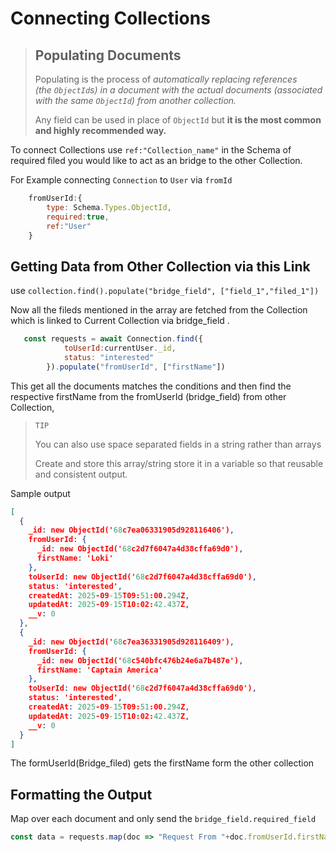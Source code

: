 # Connecting Collections

> ## Populating Documents
> 
> Populating is the process of *automatically replacing references (the `ObjectId`s) in a document with the actual documents (associated with the same `ObjectId`) from another collection.*
> 
> Any field can be used in place of `ObjectId` but **it is the most common and highly recommended way.**

To connect Collections use `ref:"Collection_name"` in the Schema of required filed you would like to act as an bridge to the other Collection.

For Example connecting `Connection` to `User` via `fromId` 

```js
    fromUserId:{
        type: Schema.Types.ObjectId,
        required:true,
        ref:"User"
    }
```

## Getting Data  from Other Collection via this Link

use `collection.find().populate("bridge_field", ["field_1","filed_1"])`

Now all the fileds mentioned in the array are fetched from the Collection which is linked to Current Collection via bridge_field .

```js
   const requests = await Connection.find({
            toUserId:currentUser._id,
            status: "interested"
        }).populate("fromUserId", ["firstName"]) 
```

This get all the documents matches the conditions and then find the respective firstName from the  fromUserId  (bridge_field) from other Collection,

>  `TIP`
> 
> You can also use space separated fields in a string rather than arrays
> 
> Create and store this array/string store it in a variable so that reusable and consistent output.

Sample output

```json
[
  {
    _id: new ObjectId('68c7ea06331905d928116406'),     
    fromUserId: {
      _id: new ObjectId('68c2d7f6047a4d38cffa69d0'),   
      firstName: 'Loki'
    },
    toUserId: new ObjectId('68c2d7f6047a4d38cffa69d0'),
    status: 'interested',
    createdAt: 2025-09-15T09:51:00.294Z,
    updatedAt: 2025-09-15T10:02:42.437Z,
    __v: 0
  },
  {
    _id: new ObjectId('68c7ea36331905d928116409'),
    fromUserId: {
      _id: new ObjectId('68c540bfc476b24e6a7b487e'),
      firstName: 'Captain America'
    },
    toUserId: new ObjectId('68c2d7f6047a4d38cffa69d0'),
    status: 'interested',
    createdAt: 2025-09-15T09:51:00.294Z,
    updatedAt: 2025-09-15T10:02:42.437Z,
    __v: 0
  }
]
```

The formUserId(Bridge_filed) gets the firstName form the other collection 

## Formatting the Output

Map over each document and only send the `bridge_field.required_field`

```js
const data = requests.map(doc => "Request From "+doc.fromUserId.firstName)
```

 

